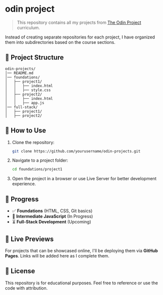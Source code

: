# odin project

> This repository contains all my projects from [The Odin Project](https://www.theodinproject.com/) curriculum. 

Instead of creating separate repositories for each project, I have organized them into subdirectories based on the course sections.

## 📂 Project Structure

```
odin-projects/
│── README.md
│── foundations/
│   ├── project1/
│   │   ├── index.html
│   │   ├── style.css
│   ├── project2/
│   │   ├── index.html
│   │   ├── app.js
│── full-stack/
│   ├── project1/
│   ├── project2/
```

## 🚀 How to Use

1. Clone the repository:
   ```sh
   git clone https://github.com/yourusername/odin-projects.git
   ```
2. Navigate to a project folder:
   ```sh
   cd foundations/project1
   ```
3. Open the project in a browser or use Live Server for better development experience.

## 📌 Progress

- ✅ **Foundations** (HTML, CSS, Git basics)
- 🔄 **Intermediate JavaScript** (In Progress)
- ⏳ **Full-Stack Development** (Upcoming)

## 🌟 Live Previews
For projects that can be showcased online, I'll be deploying them via **GitHub Pages**. Links will be added here as I complete them.

## 📜 License
This repository is for educational purposes. Feel free to reference or use the code with attribution.

